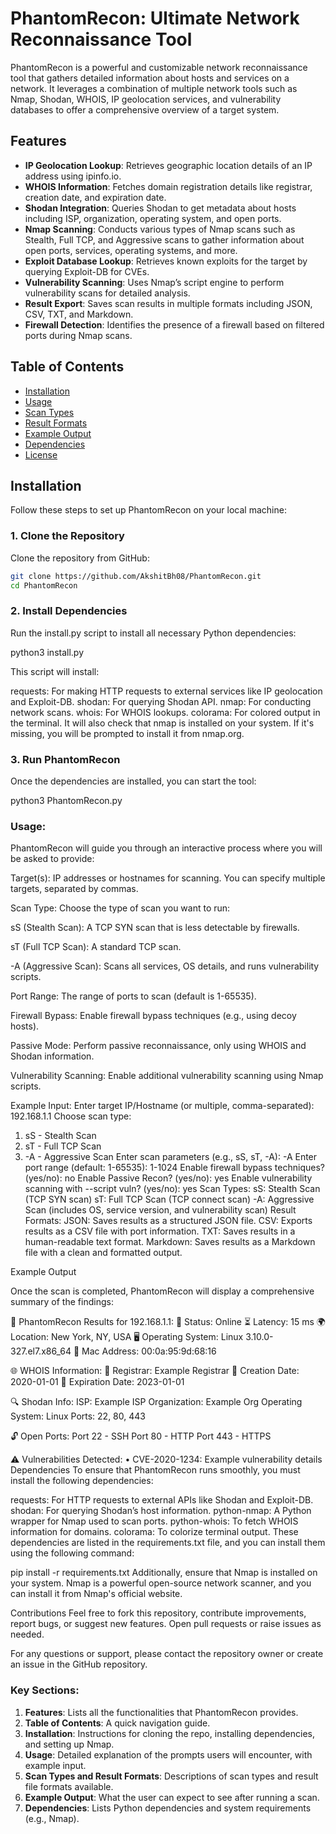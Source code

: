 # PhantomRecon: Ultimate Network Reconnaissance Tool

PhantomRecon is a powerful and customizable network reconnaissance tool that gathers detailed information about hosts and services on a network. It leverages a combination of multiple network tools such as Nmap, Shodan, WHOIS, IP geolocation services, and vulnerability databases to offer a comprehensive overview of a target system. 

## Features

- **IP Geolocation Lookup**: Retrieves geographic location details of an IP address using ipinfo.io.
- **WHOIS Information**: Fetches domain registration details like registrar, creation date, and expiration date.
- **Shodan Integration**: Queries Shodan to get metadata about hosts including ISP, organization, operating system, and open ports.
- **Nmap Scanning**: Conducts various types of Nmap scans such as Stealth, Full TCP, and Aggressive scans to gather information about open ports, services, operating systems, and more.
- **Exploit Database Lookup**: Retrieves known exploits for the target by querying Exploit-DB for CVEs.
- **Vulnerability Scanning**: Uses Nmap’s script engine to perform vulnerability scans for detailed analysis.
- **Result Export**: Saves scan results in multiple formats including JSON, CSV, TXT, and Markdown.
- **Firewall Detection**: Identifies the presence of a firewall based on filtered ports during Nmap scans.

## Table of Contents

- [Installation](#installation)
- [Usage](#usage)
- [Scan Types](#scan-types)
- [Result Formats](#result-formats)
- [Example Output](#example-output)
- [Dependencies](#dependencies)
- [License](#license)

## Installation

Follow these steps to set up PhantomRecon on your local machine:

### 1. Clone the Repository

Clone the repository from GitHub:

```bash
git clone https://github.com/AkshitBh08/PhantomRecon.git
cd PhantomRecon
```
### 2. Install Dependencies

Run the install.py script to install all necessary Python dependencies:

python3 install.py

This script will install:

requests: For making HTTP requests to external services like IP geolocation and Exploit-DB.
shodan: For querying Shodan API.
nmap: For conducting network scans.
whois: For WHOIS lookups.
colorama: For colored output in the terminal.
It will also check that nmap is installed on your system. If it's missing, you will be prompted to install it from nmap.org.

### 3. Run PhantomRecon

Once the dependencies are installed, you can start the tool:

python3 PhantomRecon.py

### Usage:

PhantomRecon will guide you through an interactive process where you will be asked to provide:

Target(s): IP addresses or hostnames for scanning. You can specify multiple targets, separated by commas.

Scan Type: Choose the type of scan you want to run:

sS (Stealth Scan): A TCP SYN scan that is less detectable by firewalls.

sT (Full TCP Scan): A standard TCP scan.

-A (Aggressive Scan): Scans all services, OS details, and runs vulnerability scripts.

Port Range: The range of ports to scan (default is 1-65535).

Firewall Bypass: Enable firewall bypass techniques (e.g., using decoy hosts).

Passive Mode: Perform passive reconnaissance, only using WHOIS and Shodan information.

Vulnerability Scanning: Enable additional vulnerability scanning using Nmap scripts.

Example Input:
Enter target IP/Hostname (or multiple, comma-separated): 192.168.1.1
Choose scan type:
1. sS - Stealth Scan
2. sT - Full TCP Scan
3. -A - Aggressive Scan
Enter scan parameters (e.g., sS, sT, -A): -A
Enter port range (default: 1-65535): 1-1024
Enable firewall bypass techniques? (yes/no): no
Enable Passive Recon? (yes/no): yes
Enable vulnerability scanning with --script vuln? (yes/no): yes
Scan Types:
sS: Stealth Scan (TCP SYN scan)
sT: Full TCP Scan (TCP connect scan)
-A: Aggressive Scan (includes OS, service version, and vulnerability scan)
Result Formats:
JSON: Saves results as a structured JSON file.
CSV: Exports results as a CSV file with port information.
TXT: Saves results in a human-readable text format.
Markdown: Saves results as a Markdown file with a clean and formatted output.

Example Output

Once the scan is completed, PhantomRecon will display a comprehensive summary of the findings:

📡 PhantomRecon Results for 192.168.1.1:
📌 Status: Online
⏳ Latency: 15 ms
🌍 Location: New York, NY, USA
🖥️ Operating System: Linux 3.10.0-327.el7.x86_64
🔧 Mac Address: 00:0a:95:9d:68:16

🌐 WHOIS Information:
📖 Registrar: Example Registrar
📖 Creation Date: 2020-01-01
📖 Expiration Date: 2023-01-01

🔍 Shodan Info:
ISP: Example ISP
Organization: Example Org
Operating System: Linux
Ports: 22, 80, 443

🔓 Open Ports:
Port 22 - SSH
Port 80 - HTTP
Port 443 - HTTPS

⚠️ Vulnerabilities Detected:
• CVE-2020-1234: Example vulnerability details
Dependencies
To ensure that PhantomRecon runs smoothly, you must install the following dependencies:

requests: For HTTP requests to external APIs like Shodan and Exploit-DB.
shodan: For querying Shodan’s host information.
python-nmap: A Python wrapper for Nmap used to scan ports.
python-whois: To fetch WHOIS information for domains.
colorama: To colorize terminal output.
These dependencies are listed in the requirements.txt file, and you can install them using the following command:

pip install -r requirements.txt
Additionally, ensure that Nmap is installed on your system. Nmap is a powerful open-source network scanner, and you can install it from Nmap's official website.

Contributions
Feel free to fork this repository, contribute improvements, report bugs, or suggest new features. Open pull requests or raise issues as needed.

For any questions or support, please contact the repository owner or create an issue in the GitHub repository.

### Key Sections:

1. **Features**: Lists all the functionalities that PhantomRecon provides.
2. **Table of Contents**: A quick navigation guide.
3. **Installation**: Instructions for cloning the repo, installing dependencies, and setting up Nmap.
4. **Usage**: Detailed explanation of the prompts users will encounter, with example input.
5. **Scan Types and Result Formats**: Descriptions of scan types and result file formats available.
6. **Example Output**: What the user can expect to see after running a scan.
7. **Dependencies**: Lists Python dependencies and system requirements (e.g., Nmap).
